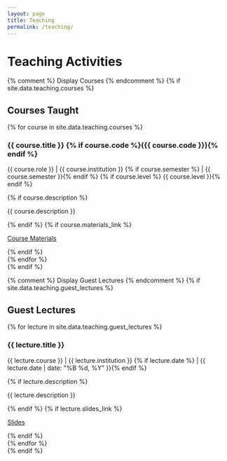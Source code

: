 ```yaml
---
layout: page
title: Teaching
permalink: /teaching/
---
```


<div class="constrained-content">
  <h1>Teaching Activities</h1>

  {% comment %}
    Display Courses
  {% endcomment %}
  {% if site.data.teaching.courses %}
    <section class="teaching-section">
      <h2 class="teaching-section-title"><i class="fa-solid fa-chalkboard-user"></i> Courses Taught</h2>
      <div class="teaching-items-container">
        {% for course in site.data.teaching.courses %}
          <div class="teaching-item">
            <h3 class="teaching-item-title">{{ course.title }} {% if course.code %}<span class="course-code">({{ course.code }})</span>{% endif %}</h3>
            <p class="teaching-item-meta">
              {{ course.role }} | {{ course.institution }}
              {% if course.semester %} | <span class="teaching-year-highlight">{{ course.semester }}</span>{% endif %}
              {% if course.level %}&nbsp;{{ course.level }}{% endif %}
            </p>
            {% if course.description %}
              <p class="teaching-item-description">{{ course.description }}</p>
            {% endif %}
            {% if course.materials_link %}
              <p class="teaching-item-link"><a href="{{ course.materials_link }}" target="_blank" rel="noopener noreferrer" class="btn-link">Course Materials <i class="fa-solid fa-arrow-up-right-from-square"></i></a></p>
            {% endif %}
          </div>
        {% endfor %}
      </div>
    </section>
  {% endif %}

  {% comment %}
    Display Guest Lectures
  {% endcomment %}
  {% if site.data.teaching.guest_lectures %}
    <section class="teaching-section">
      <h2 class="teaching-section-title"><i class="fa-solid fa-microphone-alt"></i> Guest Lectures</h2>
      <div class="teaching-items-container">
        {% for lecture in site.data.teaching.guest_lectures %}
          <div class="teaching-item">
            <h3 class="teaching-item-title">{{ lecture.title }}</h3>
            <p class="teaching-item-meta">
              {{ lecture.course }} | {{ lecture.institution }}
              {% if lecture.date %} | <span class="teaching-year-highlight">{{ lecture.date | date: "%B %d, %Y" }}</span>{% endif %}
            </p>
            {% if lecture.description %}
              <p class="teaching-item-description">{{ lecture.description }}</p>
            {% endif %}
            {% if lecture.slides_link %}
              <p class="teaching-item-link"><a href="{{ lecture.slides_link }}" target="_blank" rel="noopener noreferrer" class="btn-link">Slides <i class="fa-solid fa-arrow-up-right-from-square"></i></a></p>
            {% endif %}
          </div>
        {% endfor %}
      </div>
    </section>
  {% endif %}

</div>
